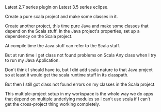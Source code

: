 Latest 2.7 series plugin on Latest 3.5 series eclipse.

Create a pure scala project and make some classes in it.

Create another project, this time pure Java and make some classes that depend on the Scala stuff. In the Java project's properties, set up a dependency on the Scala project.

At compile time the Java stuff can refer to the Scala stuff.

But at run time I get class not found problems on Scala Any class when I try to run my Java Application.

Don't think I should have to, but I did add scala nature to that Java project so at least it would get the scala runtime stuff in its classpath.

But then I still got class not found errors on my classes in the Scala project.

This multiple-project setup in my workspace is the whole way we do apps that depend on multiple underlying modules so I can't use scala if I can't get the cross-project thing working completely.
